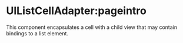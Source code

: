 # UIListCellAdapter:pageintro

This component encapsulates a cell with a child view that may contain bindings to a list element.
